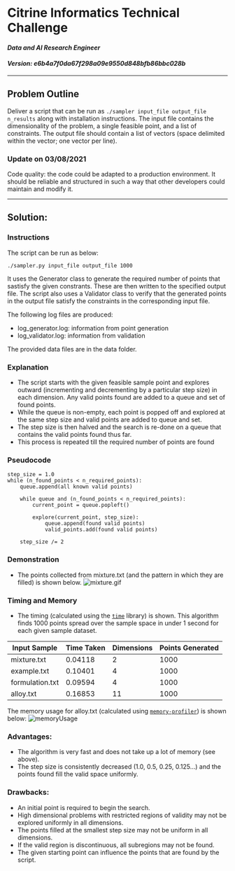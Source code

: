 # Citrine Informatics Technical Challenge
#### *Data and AI Research Engineer*
#### *Version: e6b4a7f0da67f298a09e9550d848bfb86bbc028b*
---

## Problem Outline
Deliver a script that can be run as `./sampler input_file output_file n_results` along with installation instructions. The input file contains the dimensionality of the problem, a single feasible point, and a list of constraints. The output file should contain a list of vectors (space delimited within the vector; one vector per line).

### Update on 03/08/2021
Code quality: the code could be adapted to a production environment. It should be reliable and structured in such a way that other developers could maintain and modify it.

---

## Solution:
### Instructions
The script can be run as below:

```./sampler.py input_file output_file 1000```

It uses the Generator class to generate the required number of points that sastisfy the given constrants. These are then written to the specified output file. The script also uses a Validator class to verify that the generated points in the output file satisfy the constraints in the corresponding input file.

The following log files are produced:
* log_generator.log: information from point generation
* log_validator.log: information from validation

The provided data files are in the data folder.

### Explanation
* The script starts with the given feasible sample point and explores outward (incrementing and decrementing by a particular step size) in each dimension. Any valid points found are added to a queue and set of found points.
* While the queue is non-empty, each point is popped off and explored at the same step size and valid points are added to queue and set.
* The step size is then halved and the search is re-done on a queue that contains the valid points found thus far.
* This process is repeated till the required number of points are found


### Pseudocode
```
step_size = 1.0
while (n_found_points < n_required_points):
    queue.append(all known valid points)

	while queue and (n_found_points < n_required_points):
        current_point = queue.popleft()
        
        explore(current_point, step_size):
            queue.append(found valid points)
            valid_points.add(found valid points)
    
    step_size /= 2
```

### Demonstration
* The points collected from mixture.txt (and the pattern in which they are filled) is shown below.
![mixture.gif](images/mixture.gif)

### Timing and Memory
* The timing (calculated using the [`time`](https://docs.python.org/3/library/time.html) library) is shown.
This algorithm finds 1000 points spread over the sample space in under 1 second for each given sample dataset. 

| Input Sample      | Time Taken    | Dimensions    | Points Generated  |
| ---               | ---           | ---           | ---               |
| mixture.txt       | 0.04118       | 2             | 1000              |
| example.txt       | 0.10401       | 4             | 1000              |
| formulation.txt   | 0.09594       | 4             | 1000              |
| alloy.txt         | 0.16853       | 11            | 1000              |

The memory usage for alloy.txt (calculated using [`memory-profiler`](https://pypi.org/project/memory-profiler/)) is shown below:
![memoryUsage](images/mprof_plot_alloys.png)

### Advantages:
* The algorithm is very fast and does not take up a lot of memory (see above).
* The step size is consistently decreased (1.0, 0.5, 0.25, 0.125…) and the points found fill the valid space uniformly.

### Drawbacks:
* An initial point is required to begin the search.
* High dimensional problems with restricted regions of validity may not be explored uniformly in all dimensions.
* The points filled at the smallest step size may not be uniform in all dimensions.
* If the valid region is discontinuous, all subregions may not be found.
* The given starting point can influence the points that are found by the script.